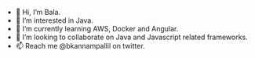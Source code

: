 - 👋 Hi, I’m Bala.
- 👀 I’m interested in Java.
- 🌱 I’m currently learning AWS, Docker and Angular.
- 💞️ I’m looking to collaborate on Java and Javascript related frameworks.
- 📫 Reach me @bkannampallil on twitter.

<!---
kannampallil/kannampallil is a ✨ special ✨ repository because its `README.md` (this file) appears on your GitHub profile.
You can click the Preview link to take a look at your changes.
--->
